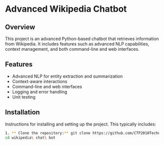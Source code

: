 # Advanced Wikipedia Chatbot

## Overview

This project is an advanced Python-based chatbot that retrieves information from Wikipedia. It includes features such as advanced NLP capabilities, context management, and both command-line and web interfaces.

## Features

- Advanced NLP for entity extraction and summarization
- Context-aware interactions
- Command-line and web interfaces
- Logging and error handling
- Unit testing

## Installation

Instructions for installing and setting up the project. This typically includes:

```bash
1. ** Clone the repository:** git clone https://github.com/CTP2010Technology/wikipedia-chat-bot.git
cd wikipedia\ chat\ bot
